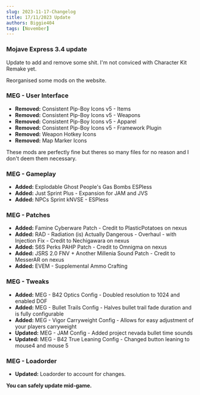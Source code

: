 ```yaml
---
slug: 2023-11-17-Changelog
title: 17/11/2023 Update
authors: Biggie404
tags: [November]
---
```


### Mojave Express 3.4 update

Update to add and remove some shit. I'm not conviced with Character Kit Remake yet.

Reorganised some mods on the website. 

### MEG - User Interface
- **Removed:** Consistent Pip-Boy Icons v5 - Items
- **Removed:** Consistent Pip-Boy Icons v5 - Weapons
- **Removed:** Consistent Pip-Boy Icons v5 - Apparel
- **Removed:** Consistent Pip-Boy Icons v5 - Framework Plugin
- **Removed:** Weapon Hotkey Icons
- **Removed:** Map Marker Icons

These mods are perfectly fine but theres so many files for no reason and I don't deem them necessary.


### MEG - Gameplay

- **Added:** Explodable Ghost People's Gas Bombs ESPless
- **Added:** Just Sprint Plus - Expansion for JAM and JVS
- **Added:** NPCs Sprint kNVSE - ESPless


### MEG - Patches

- **Added:** Famine Cyberware Patch - Credit to PlasticPotatoes on nexus
- **Added:** RAD - Radiation (is) Actually Dangerous - Overhaul - with Injection Fix - Credit to Nechigawara on nexus
- **Added:** S6S Perks PAHP Patch - Credit to Omnigma on nexus
- **Added:** JSRS 2.0 FNV + Another Millenia Sound Patch - Credit to MesserAR on nexus
- **Added:** EVEM - Supplemental Ammo Crafting


### MEG - Tweaks

- **Added:** MEG - B42 Optics Config - Doubled resolution to 1024 and enabled DOF
- **Added:** MEG - Bullet Trails Config - Halves bullet trail fade duration and is fully configurable
- **Added:** MEG - Vigor Carryweight Config - Allows for easy adjustment of your players carryweight
- **Updated:** MEG - JAM Config - Added project nevada bullet time sounds
- **Updated:** MEG - B42 True Leaning Config - Changed button leaning to mouse4 and mouse 5


### MEG - Loadorder
- **Updated:** Loadorder to account for changes.

**You can safely update mid-game.**